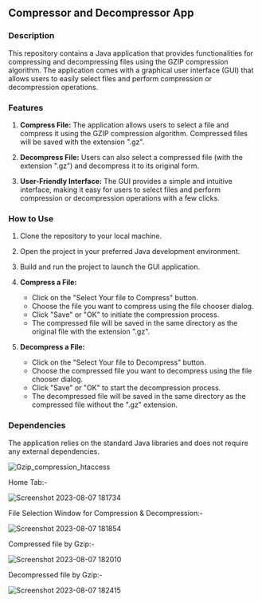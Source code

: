 ## Compressor and Decompressor App

### Description
This repository contains a Java application that provides functionalities for compressing and decompressing files using the GZIP compression algorithm. The application comes with a graphical user interface (GUI) that allows users to easily select files and perform compression or decompression operations.

### Features
1. **Compress File:** The application allows users to select a file and compress it using the GZIP compression algorithm. Compressed files will be saved with the extension ".gz".

2. **Decompress File:** Users can also select a compressed file (with the extension ".gz") and decompress it to its original form.

3. **User-Friendly Interface:** The GUI provides a simple and intuitive interface, making it easy for users to select files and perform compression or decompression operations with a few clicks.

### How to Use
1. Clone the repository to your local machine.

2. Open the project in your preferred Java development environment.

3. Build and run the project to launch the GUI application.

4. **Compress a File:**
   - Click on the "Select Your file to Compress" button.
   - Choose the file you want to compress using the file chooser dialog.
   - Click "Save" or "OK" to initiate the compression process.
   - The compressed file will be saved in the same directory as the original file with the extension ".gz".

5. **Decompress a File:**
   - Click on the "Select Your file to Decompress" button.
   - Choose the compressed file you want to decompress using the file chooser dialog.
   - Click "Save" or "OK" to start the decompression process.
   - The decompressed file will be saved in the same directory as the compressed file without the ".gz" extension.

### Dependencies
The application relies on the standard Java libraries and does not require any external dependencies.







![Gzip_compression_htaccess](https://github.com/mavi207/Compressor_Decompressor/assets/136497987/aa72a881-76de-4e91-9a67-d440a79cdb4f)


Home Tab:-




![Screenshot 2023-08-07 181734](https://github.com/mavi207/Compressor_Decompressor/assets/136497987/0732dea4-64a7-4d71-a8b0-140400dc8831)




File Selection Window for Compression & Decompression:-



![Screenshot 2023-08-07 181854](https://github.com/mavi207/Compressor_Decompressor/assets/136497987/c848cb0c-c68a-40f3-9522-37391bddf787)


Compressed file by Gzip:-



![Screenshot 2023-08-07 182010](https://github.com/mavi207/Compressor_Decompressor/assets/136497987/966081ea-74d9-4a38-a376-e75e8ceb84ed)





Decompressed file by Gzip:-



![Screenshot 2023-08-07 182415](https://github.com/mavi207/Compressor_Decompressor/assets/136497987/c31b6c73-d41f-440a-bd07-868b2f5f3701)
